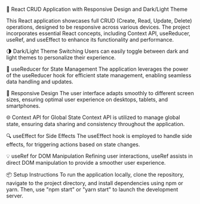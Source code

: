 
📝 React CRUD Application with Responsive Design and Dark/Light Theme

This React application showcases full CRUD (Create, Read, Update, Delete) operations, designed to be responsive across various devices. The project incorporates essential React concepts, including Context API, useReducer, useRef, and useEffect to enhance its functionality and performance.

🌗 Dark/Light Theme Switching
Users can easily toggle between dark and light themes to personalize their experience.

🔄 useReducer for State Management
The application leverages the power of the useReducer hook for efficient state management, enabling seamless data handling and updates.

🔧 Responsive Design
The user interface adapts smoothly to different screen sizes, ensuring optimal user experience on desktops, tablets, and smartphones.

🌐 Context API for Global State
Context API is utilized to manage global state, ensuring data sharing and consistency throughout the application.

🔍 useEffect for Side Effects
The useEffect hook is employed to handle side effects, for triggering actions based on state changes.

💡 useRef for DOM Manipulation
Refining user interactions, useRef assists in direct DOM manipulation to provide a smoother user experience.

📦 Setup Instructions
To run the application locally, clone the repository, navigate to the project directory, and install dependencies using npm or yarn. Then, use "npm start" or "yarn start" to launch the development server.

